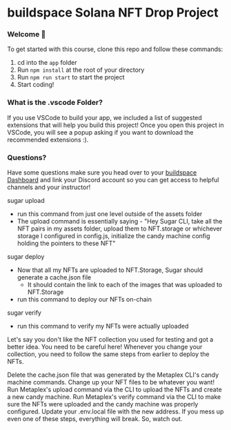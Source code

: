 # buildspace Solana NFT Drop Project
### Welcome 👋
To get started with this course, clone this repo and follow these commands:

1. cd into the `app` folder
2. Run `npm install` at the root of your directory
3. Run `npm run start` to start the project
4. Start coding!

### What is the .vscode Folder?
If you use VSCode to build your app, we included a list of suggested extensions that will help you build this project! Once you open this project in VSCode, you will see a popup asking if you want to download the recommended extensions :).

### Questions?
Have some questions make sure you head over to your [buildspace Dashboard](https://app.buildspace.so/projects/CO77556be5-25e9-49dd-a799-91a2fc29520e) and link your Discord account so you can get access to helpful channels and your instructor!

sugar upload
- run this command from just one level outside of the assets folder
- The upload command is essentially saying - "Hey Sugar CLI, take all the NFT pairs in my assets folder, upload them to NFT.storage or whichever storage I configured in config.js, initialize the candy machine config holding the pointers to these NFT"

sugar deploy
- Now that all my NFTs are uploaded to NFT.Storage, Sugar should generate a cache.json file
  - It should contain the link to each of the images that was uploaded to NFT.Storage
- run this command to deploy our NFTs on-chain

sugar verify
- run this command to verify my NFTs were actually uploaded

Let's say you don't like the NFT collection you used for testing and got a better idea. You need to be careful here! Whenever you change your collection, you need to follow the same steps from earlier to deploy the NFTs.

Delete the cache.json file that was generated by the Metaplex CLI's candy machine commands.
Change up your NFT files to be whatever you want!
Run Metaplex's upload command via the CLI to upload the NFTs and create a new candy machine.
Run Metaplex's verify command via the CLI to make sure the NFTs were uploaded and the candy machine was properly configured.
Update your .env.local file with the new address.
If you mess up even one of these steps, everything will break. So, watch out.